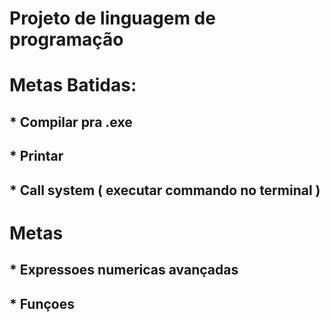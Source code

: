 # Projeto de linguagem de programação
# Metas Batidas:
## * Compilar pra .exe
## * Printar
## * Call system ( executar commando no terminal )
# Metas
## * Expressoes numericas avançadas
## * Funçoes
